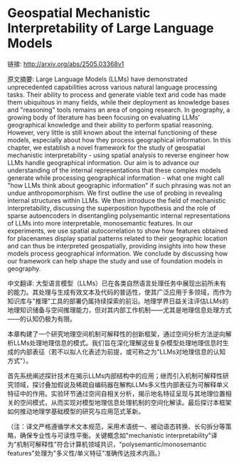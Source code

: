 # Geospatial Mechanistic Interpretability of Large Language Models

链接: http://arxiv.org/abs/2505.03368v1

原文摘要:
Large Language Models (LLMs) have demonstrated unprecedented capabilities
across various natural language processing tasks. Their ability to process and
generate viable text and code has made them ubiquitous in many fields, while
their deployment as knowledge bases and "reasoning" tools remains an area of
ongoing research. In geography, a growing body of literature has been focusing
on evaluating LLMs' geographical knowledge and their ability to perform spatial
reasoning. However, very little is still known about the internal functioning
of these models, especially about how they process geographical information.
  In this chapter, we establish a novel framework for the study of geospatial
mechanistic interpretability - using spatial analysis to reverse engineer how
LLMs handle geographical information. Our aim is to advance our understanding
of the internal representations that these complex models generate while
processing geographical information - what one might call "how LLMs think about
geographic information" if such phrasing was not an undue anthropomorphism.
  We first outline the use of probing in revealing internal structures within
LLMs. We then introduce the field of mechanistic interpretability, discussing
the superposition hypothesis and the role of sparse autoencoders in
disentangling polysemantic internal representations of LLMs into more
interpretable, monosemantic features. In our experiments, we use spatial
autocorrelation to show how features obtained for placenames display spatial
patterns related to their geographic location and can thus be interpreted
geospatially, providing insights into how these models process geographical
information. We conclude by discussing how our framework can help shape the
study and use of foundation models in geography.

中文翻译:
大型语言模型（LLMs）已在各类自然语言处理任务中展现出前所未有的能力。其处理与生成有效文本及代码的普适性，使其广泛应用于多领域，而作为知识库与"推理"工具的部署仍属持续探索的前沿。地理学界日益关注评估LLMs的地理知识储备与空间推理能力，但对其内部工作机制——尤其是地理信息处理方式——的认知仍极为有限。

本章构建了一个研究地理空间机制可解释性的创新框架，通过空间分析方法逆向解析LLMs处理地理信息的模式。我们旨在深化理解这些复杂模型处理地理信息时生成的内部表征（若不以拟人化表述为前提，或可称之为"LLMs对地理信息的认知方式"）。

首先系统阐述探针技术在揭示LLMs内部结构中的应用；继而引入机制可解释性研究领域，探讨叠加假说及稀疏自编码器在解构LLMs多义性内部表征为可解释单义特征中的作用。实验环节通过空间自相关分析，揭示地名特征呈现与其地理位置相关的空间模式，从而实现对模型地理信息处理机制的空间化解读。最后探讨本框架如何推动地理学基础模型的研究与应用范式革新。

（注：译文严格遵循学术文本规范，采用术语统一、被动语态转换、长句拆分等策略，确保专业性与可读性平衡。关键概念如"mechanistic interpretability"译为"机制可解释性"符合计算机领域共识，"polysemantic/monosemantic features"处理为"多义性/单义特征"准确传达技术内涵。）
